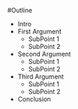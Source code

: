 #Outline

* Intro
* First Argument
  * SubPoint 1
  * SubPoint 2
* Second Argument
  * SubPoint 1
  * SubPoint 2
* Third Argument
  * SubPoint 1
  * SubPoint 2
* Conclusion
